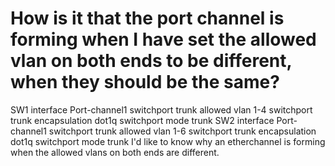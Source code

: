 
# How is it that the port channel is forming when I have set the allowed vlan on both ends to be different, when they should be the same?

SW1
interface Port-channel1
switchport trunk allowed vlan 1-4
switchport trunk encapsulation dot1q
switchport mode trunk
SW2
interface Port-channel1
switchport trunk allowed vlan 1-6
switchport trunk encapsulation dot1q
switchport mode trunk
I'd like to know why an etherchannel is forming when the allowed vlans on both ends are different.

        